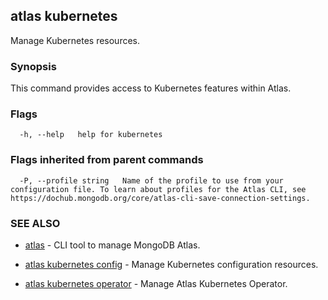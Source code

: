 ## atlas kubernetes

Manage Kubernetes resources.


### Synopsis

This command provides access to Kubernetes features within Atlas.






### Flags

```
  -h, --help   help for kubernetes

```


### Flags inherited from parent commands

```
  -P, --profile string   Name of the profile to use from your configuration file. To learn about profiles for the Atlas CLI, see https://dochub.mongodb.org/core/atlas-cli-save-connection-settings.

```

### SEE ALSO


* [atlas](atlas.md)	- CLI tool to manage MongoDB Atlas.

* [atlas kubernetes config](atlas_kubernetes_config.md)	- Manage Kubernetes configuration resources.

* [atlas kubernetes operator](atlas_kubernetes_operator.md)	- Manage Atlas Kubernetes Operator.



